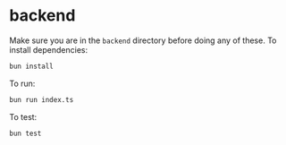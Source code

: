 # backend

Make sure you are in the `backend` directory before doing any of these. To install dependencies:

```bash
bun install
```

To run:

```bash
bun run index.ts
```

To test:

```bash
bun test
```